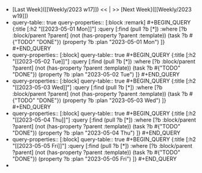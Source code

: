 - [Last Week]([[Weekly/2023 w17]]) << | >> [Next Week]([[Weekly/2023 w19]])
- query-table:: true
  query-properties:: [:block :remark]
  #+BEGIN_QUERY
  {:title [:h2 "[[2023-05-01 Mon]]"]
   :query [:find (pull ?b [*])
       :where
       [?b :block/parent ?parent]
       (not (has-property ?parent :template))
       (task ?b #{"TODO" "DONE"})
       (property ?b :plan "2023-05-01 Mon")
  ]}
  #+END_QUERY
- query-properties:: [:block]
  query-table:: true
  #+BEGIN_QUERY
  {:title [:h2 "[[2023-05-02 Tue]]"]
   :query [:find (pull ?b [*])
       :where
       [?b :block/parent ?parent]
       (not (has-property ?parent :template))
       (task ?b #{"TODO" "DONE"})
       (property ?b :plan "2023-05-02 Tue")
  ]}
  #+END_QUERY
- query-properties:: [:block]
  query-table:: true
  #+BEGIN_QUERY
  {:title [:h2 "[[2023-05-03 Wed]]"]
   :query [:find (pull ?b [*])
       :where
       [?b :block/parent ?parent]
       (not (has-property ?parent :template))
       (task ?b #{"TODO" "DONE"})
       (property ?b :plan "2023-05-03 Wed")
  ]}
  #+END_QUERY
- query-properties:: [:block]
  query-table:: true
  #+BEGIN_QUERY
  {:title [:h2 "[[2023-05-04 Thu]]"]
   :query [:find (pull ?b [*])
       :where
       [?b :block/parent ?parent]
       (not (has-property ?parent :template))
       (task ?b #{"TODO" "DONE"})
       (property ?b :plan "2023-05-04 Thu")
  ]}
  #+END_QUERY
- query-properties:: [:block]
  query-table:: true
  #+BEGIN_QUERY
  {:title [:h2 "[[2023-05-05 Fri]]"]
   :query [:find (pull ?b [*])
       :where
       [?b :block/parent ?parent]
       (not (has-property ?parent :template))
       (task ?b #{"TODO" "DONE"})
       (property ?b :plan "2023-05-05 Fri")
  ]}
  #+END_QUERY
-